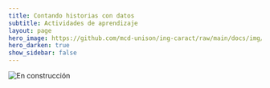 ```yaml
---
title: Contando historias con datos 
subtitle: Actividades de aprendizaje
layout: page
hero_image: https://github.com/mcd-unison/ing-caract/raw/main/docs/img/download-banner.jpg
hero_darken: true
show_sidebar: false
---
```


![En construcción](https://www.uv.mx/filu/files/2013/01/Pagina-en-obras.jpg)